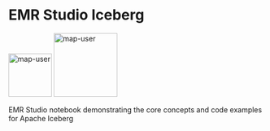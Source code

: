 # EMR Studio Iceberg

<img width="85" alt="map-user" src="https://img.shields.io/badge/views-354-green"> <img width="125" alt="map-user" src="https://img.shields.io/badge/unique visits-147-green">

EMR Studio notebook demonstrating the core concepts and code examples for Apache Iceberg
